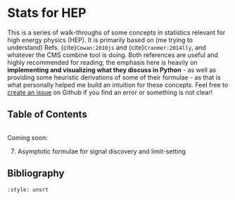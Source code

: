 # Stats for HEP

This is a series of walk-throughs of some concepts in statistics relevant for high energy physics (HEP). 
It is primarily based on (me trying to understand) Refs. {cite}`Cowan:2010js` and {cite}`Cranmer:2014lly`, and whatever the CMS combine tool is doing.
Both references are useful and highly recommended for reading; the emphasis here is heavily on **implementing and visualizing what they discuss in Python** - as well as providing some heuristic derivations of some of their formulae - as that is what personally helped me build an intuition for these concepts.
Feel free to [create an issue](https://github.com/rkansal47/stats-for-HEP/issues/new) on Github if you find an error or something is not clear!

## Table of Contents

```{tableofcontents}
```

Coming soon:

7. Asymptotic formulae for signal discovery and limit-setting


<!-- Part 1: introduces the ideas of likelihoods and test statistics, using a simple toy example.

Part 2: discusses the framework for hypothesis testing and $p$-values and significances, following the same toy example.

Part 3: frequentist confidence intervals and upper limits.

Part 4: expected significance and limits.

Part 5: asymptotic form of the MLE.

Coming soon...

Part 6: asympotic form of profile-likelihood-ratio-based test statistics.

Part 7: significances and limits using asymptotic formulae.
 -->


## Bibliography

```{bibliography}
:style: unsrt
```
